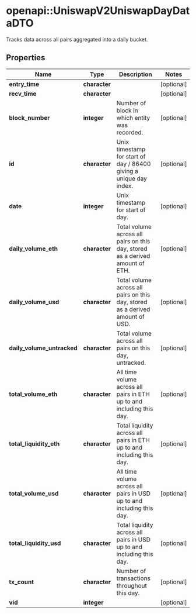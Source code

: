 # openapi::UniswapV2UniswapDayDataDTO

Tracks data across all pairs aggregated into a daily bucket.

## Properties
Name | Type | Description | Notes
------------ | ------------- | ------------- | -------------
**entry_time** | **character** |  | [optional] 
**recv_time** | **character** |  | [optional] 
**block_number** | **integer** | Number of block in which entity was recorded. | [optional] 
**id** | **character** | Unix timestamp for start of day / 86400 giving a unique day index. | [optional] 
**date** | **integer** | Unix timestamp for start of day. | [optional] 
**daily_volume_eth** | **character** | Total volume across all pairs on this day, stored as a derived amount of ETH. | [optional] 
**daily_volume_usd** | **character** | Total volume across all pairs on this day, stored as a derived amount of USD. | [optional] 
**daily_volume_untracked** | **character** | Total volume across all pairs on this day, untracked. | [optional] 
**total_volume_eth** | **character** | All time volume across all pairs in ETH up to and including this day. | [optional] 
**total_liquidity_eth** | **character** | Total liquidity across all pairs in ETH up to and including this day. | [optional] 
**total_volume_usd** | **character** | All time volume across all pairs in USD up to and including this day. | [optional] 
**total_liquidity_usd** | **character** | Total liquidity across all pairs in USD up to and including this day. | [optional] 
**tx_count** | **character** | Number of transactions throughout this day. | [optional] 
**vid** | **integer** |  | [optional] 


